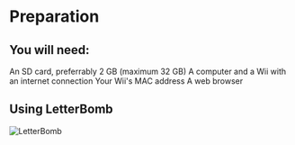 # Preparation #

## You will need: ##

An SD card, preferrably 2 GB (maximum 32 GB)
A computer and a Wii with an internet connection
Your Wii's MAC address
A web browser


## Using LetterBomb ##

![LetterBomb](https://user-images.githubusercontent.com/113637453/197420695-8713c87a-1edb-45f7-a90e-f55b55423243.png)
